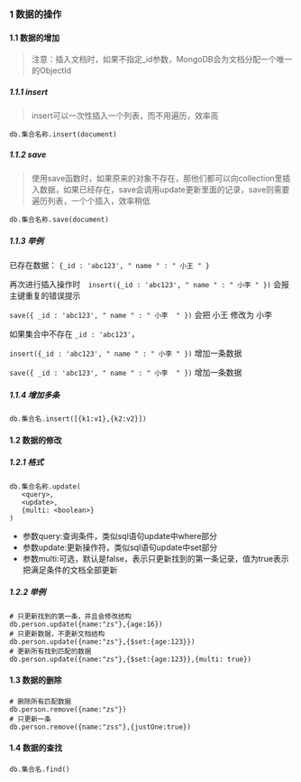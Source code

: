 ### 1 数据的操作
#### 1.1 数据的增加
> 注意：插入文档时，如果不指定_id参数，MongoDB会为文档分配一个唯一的ObjectId
##### 1.1.1 insert
> insert可以一次性插入一个列表，而不用遍历，效率高
```
db.集合名称.insert(document)
```
##### 1.1.2 save
> 使用save函数时，如果原来的对象不存在，那他们都可以向collection里插入数据，如果已经存在，save会调用update更新里面的记录，save则需要遍历列表，一个个插入，效率稍低
```
db.集合名称.save(document)
```
##### 1.1.3 举例
已存在数据：  `{_id : 'abc123', " name " : " 小王 " }`
        
再次进行插入操作时　`insert({_id : 'abc123', " name " : " 小李 " })` 会报主键重复的错误提示
        　　

`save({ _id : 'abc123', " name " : " 小李  " })`    会把 小王 修改为 小李
        
如果集合中不存在 `_id : 'abc123'`，
    
`insert({_id : 'abc123', " name " : " 小李 " })`    增加一条数据
        
`save({ _id : 'abc123', " name " : " 小李  " })`    增加一条数据

##### 1.1.4 增加多条
```
db.集合名.insert([{k1:v1},{k2:v2}])
```

#### 1.2 数据的修改
##### 1.2.1 格式
```
db.集合名称.update(
   <query>,
   <update>,
   {multi: <boolean>}
)
```
- 参数query:查询条件，类似sql语句update中where部分
- 参数update:更新操作符，类似sql语句update中set部分
- 参数multi:可选，默认是false，表示只更新找到的第一条记录，值为true表示把满足条件的文档全部更新

##### 1.2.2 举例
```
# 只更新找到的第一条，并且会修改结构
db.person.update({name:"zs"},{age:16})
# 只更新数据，不更新文档结构
db.person.update({name:"zs"},{$set:{age:123}})
# 更新所有找到匹配的数据
db.person.update({name:"zs"},{$set:{age:123}},{multi: true})
```
#### 1.3 数据的删除
```
# 删除所有匹配数据
db.person.remove({name:"zs"})
# 只更新一条
db.person.remove({name:"zss"},{justOne:true})
```
#### 1.4 数据的查找
```
db.集合名.find()
```
